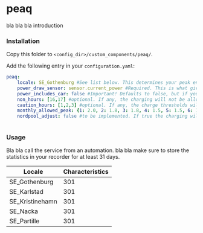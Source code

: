 # peaq

bla bla bla introduction

### Installation

Copy this folder to `<config_dir>/custom_components/peaq/`.

Add the following entry in your `configuration.yaml`:

```yaml
peaq:
    locale: SE_Gothenburg #See list below. This determines your peak energy charges to be avoided
    power_draw_sensor: sensor.current_power #Required. This is what give us the option of calculating peaks
    power_includes_car: false #Important! Defaults to false, but if your car power is included in the sensor you need to add a true here.
    non_hours: [16,17] #optional. If any, the charging will not be allowed during these hours (when service is on)
    caution_hours: [1,2,3] #optional. If any, the charge thresholds will be lowered during these hours (when service is on)
    monthly_allowed_peak: {1: 2.0, 2: 1.8, 3: 1.8, 4: 1.5, 5: 1.5, 6: 1.5, 7: 1.5, 8: 1.5, 9: 1.5, 10: 1.5, 11:1.8, 12: 2.0} #needs to be set in order to determine a minimum allowed peak. In the beginning of each month this is necessary to be able to charge at all.
    nordpool_adjust: false #to be implemented. If true the charging will try to compare current grid pricing vs peak charges and give you the best alternative.
    
```

### Usage

Bla bla call the service from an automation. 
bla bla make sure to store the statistics in your recorder for at least 31 days.


Locale | Characteristics
--- | ---
SE_Gothenburg | 301
SE_Karlstad | 301
SE_Kristinehamn | 301
SE_Nacka | 301
SE_Partille | 301

